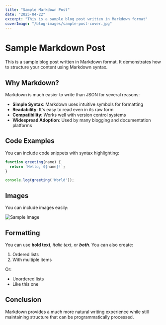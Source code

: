 ```yaml
---
title: "Sample Markdown Post"
date: "2025-04-22"
excerpt: "This is a sample blog post written in Markdown format"
coverImage: "/blog-images/sample-post-cover.jpg"
---
```


# Sample Markdown Post

This is a sample blog post written in Markdown format. It demonstrates how to structure your content using Markdown syntax.

## Why Markdown?

Markdown is much easier to write than JSON for several reasons:

- **Simple Syntax**: Markdown uses intuitive symbols for formatting
- **Readability**: It's easy to read even in its raw form
- **Compatibility**: Works well with version control systems
- **Widespread Adoption**: Used by many blogging and documentation platforms

## Code Examples

You can include code snippets with syntax highlighting:

```javascript
function greeting(name) {
  return `Hello, ${name}!`;
}

console.log(greeting('World'));
```

## Images

You can include images easily:

![Sample Image](/blog-images/sample-image.jpg)

## Formatting

You can use **bold text**, *italic text*, or ***both***. You can also create:

1. Ordered lists
2. With multiple items

Or:

- Unordered lists
- Like this one

## Conclusion

Markdown provides a much more natural writing experience while still maintaining structure that can be programmatically processed.
